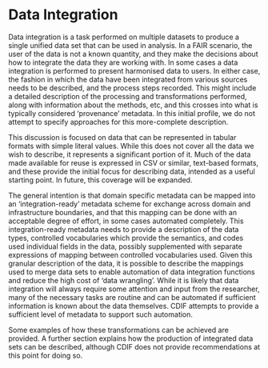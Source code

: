 # Data Integration

Data integration is a task performed on multiple datasets to produce a single unified data set that can be used in analysis.  In a FAIR scenario, the user of the data is not a known quantity, and they make the decisions about how to integrate the data they are working with. In some cases a data integration is performed to present harmonised data to users. In either case, the fashion in which the data have been integrated from various sources needs to be described, and the process steps recorded. This might include a detailed description of the processing and transformations performed, along with information about the methods, etc, and this crosses into what is typically considered ‘provenance’ metadata. In this initial profile, we do not attempt to specify approaches for this more-complete description.

This discussion is focused on data that can be represented in tabular formats with simple literal values. While this does not cover all the data we wish to describe, it represents a significant portion of it. Much of the data made available for reuse is expressed in CSV or similar, text-based formats, and these provide the initial focus for describing data, intended as a useful starting point. In future, this coverage will be expanded.

The general intention is that domain specific metadata can be mapped into an ‘integration-ready’ metadata scheme for exchange across domain and infrastructure boundaries, and that this mapping can be done with an acceptable degree of effort, in some cases automated completely. This integration-ready metadata needs to provide a description of the data types, controlled vocabularies which provide the semantics, and codes used individual fields in the data, possibly supplemented with separate expressions of mapping between controlled vocabularies used. Given this granular description of the data, it is possible to describe the mappings used to merge data sets to enable automation of data integration functions and reduce the high cost of ‘data wrangling’. While it is likely that data integration will always require some attention and input from the researcher, many of the necessary tasks are routine and can be automated if sufficient information is known about the data themselves. CDIF attempts to provide a sufficient level of metadata to support such automation. 

Some examples of how these transformations can be achieved are provided. A further section explains how the production of integrated data sets can be described, although CDIF does not provide recommendations at this point for doing so.